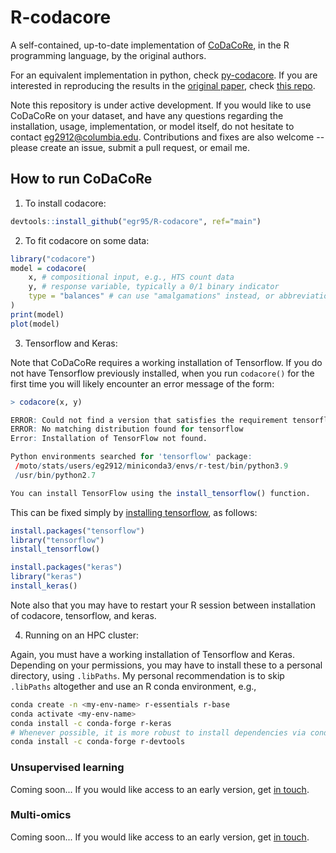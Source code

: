 # R-codacore

A self-contained, up-to-date implementation of [CoDaCoRe](https://www.biorxiv.org/content/10.1101/2021.02.11.430695v1), in the R programming language, by the original authors.

For an equivalent implementation in python, check [py-codacore](https://github.com/egr95/py-codacore). If you are interested in reproducing the results in the [original paper](add_arxiv_link), check [this repo](https://github.com/cunningham-lab/codacore).

Note this repository is under active development. If you would like to use CoDaCoRe on your dataset, and have any questions regarding the installation, usage, implementation, or model itself, do not hesitate to contact <eg2912@columbia.edu>.
Contributions and fixes are also welcome -- please create an issue, submit a pull request, or email me.

## How to run CoDaCoRe

1. To install codacore:

```r
devtools::install_github("egr95/R-codacore", ref="main")
```

2. To fit codacore on some data:
```r
library("codacore")
model = codacore(
    x, # compositional input, e.g., HTS count data 
    y, # response variable, typically a 0/1 binary indicator 
    type = "balances" # can use "amalgamations" instead, or abbreviations "B" and "A"
)
print(model)
plot(model)
```

3. Tensorflow and Keras:

Note that CoDaCoRe requires a working installation of Tensorflow.
If you do not have Tensorflow previously installed, when you run ```codacore()``` for the first time you will likely encounter an error message of the form:
```r
> codacore(x, y)

ERROR: Could not find a version that satisfies the requirement tensorflow
ERROR: No matching distribution found for tensorflow
Error: Installation of TensorFlow not found.

Python environments searched for 'tensorflow' package:
 /moto/stats/users/eg2912/miniconda3/envs/r-test/bin/python3.9
 /usr/bin/python2.7

You can install TensorFlow using the install_tensorflow() function.
```

This can be fixed simply by [installing tensorflow](https://tensorflow.rstudio.com/installation/), as follows:
```r
install.packages("tensorflow")
library("tensorflow")
install_tensorflow()

install.packages("keras")
library("keras")
install_keras()
```

Note also that you may have to restart your R session between installation of codacore, tensorflow, and keras.

4. Running on an HPC cluster:

Again, you must have a working installation of Tensorflow and Keras.
Depending on your permissions, you may have to install these to a personal directory, using ```.libPaths```.
My personal recommendation is to skip ```.libPaths``` altogether and use an R conda environment, e.g.,
```sh
conda create -n <my-env-name> r-essentials r-base
conda activate <my-env-name>
conda install -c conda-forge r-keras
# Whenever possible, it is more robust to install dependencies via conda than install.packages
conda install -c conda-forge r-devtools 
```

### Unsupervised learning

Coming soon... If you would like access to an early version, get [in touch](mailto:eg2912@columbia.edu).

### Multi-omics

Coming soon... If you would like access to an early version, get [in touch](mailto:eg2912@columbia.edu).
